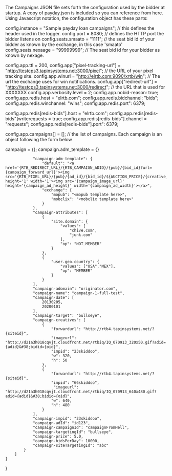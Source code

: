 The Campaigns JSON file sets forth the configuration used by the bidder at startup. A copy of payday.json is included so you can reference from here. Using Javascript notation, the configuration object has these parts:

config.instance = "Sample payday loan campaigns";   // this defines the header used in the logger.
config.port = 8080;									// defines the HTTP port the bidder listens on
config.seats.smaato = "1111";						// the seat bid id of your bidder as known by the exchange, in this case 'smaato'
config.seats.nexaage = "99999999";					// The seat bid id for your bidder as known by nexage.

config.app.ttl = 200,
config.app["pixel-tracking-url"] =  "http://testcps3.tapinsystems.net:3000/pixel";     	// the URL of your pixel tracking site.
config.app.winurl = "http://elrtb.com:9090/xrtb/win";									// The url the exchange uses for win notifications.
confug.app["redirect-url"] = "http://testcps3.tapinsystems.net:3000/redirect";			// the URL that is used for XXXXXXX
config.app.verbosity.level = 2;
config.app.nobid-reason: true;
config.app.redis.host =  "elrtb.com";
config.app.redis.bidchannel: "bids";
config.app.redis.winchannel: "wins";
config.app.redis.port": 6379;

config.app.redis[redis-bids"].host = "elrtb.com";
config.app.redis[redis-bids"]writerequests = true;
config.app.redis[redis-bids"].channel = "requests";
config.app.redis[redis-bids"].port": 6379;

config.app.campaigns[] = []; 						// the list of campaigns. Each campaign is an object following the form below

campaign = {};
campaign.adm_template = {}





                "campaign-adm-template": {
                    "default": "<a href='{RTB_REDIRECT_URL}/{RTB_CAMPAIGN_ADID}/{pub}/{bid_id}?url={campaign_forward_url}'><img src='{RTB_PIXEL_URL}/{pub}/{ad_id}/{bid_id}/${AUCTION_PRICE}/{creative_id}' height='1' width='1'><img src='{campaign_image_url}' height='{campaign_ad_height}' width='{campaign_ad_width}'></a>",
                    "exchange": {
                        "mopub": "<mopub template here>",
                        "mobclix": "<mobclix template here>"
                    }
                },
                "campaign-attributes": [
                    {
                        "site.domain": {
                            "values": [
                                "chive.com",
                                "junk.com"
                            ],
                            "op": "NOT_MEMBER"
                        }
                    },
                    {
                        "user.geo.country": {
                            "values": ["USA","MEX"],
                            "op": "MEMBER"
                        }
                    }
                ],
                "campaign-adomain": "originator.com",
                "campaign-name": "campaign-1-full-test",
                "campaign-date": [
                    20130205,
                    20200101
                ],
                "campaign-target": "bullseye",
                "campaign-creatives": [
                    {
                        "forwardurl": "http://rtb4.tapinsystems.net/?{siteid}",
                        "imageurl": "http://d21a3h018cqvjt.cloudfront.net/rtbiq/IQ_070913_320x50.gif?adid={adid}&#38;bidid={oid}",
                        "impid": "23skiddoo",
                        "w": 320,
                        "h": 50
                    },
                    {
                    	"forwardurl": "http://rtb4.tapinsystems.net/?{siteid}",
                        "impid": "66skiddoo",
                         "imageurl": "http://d21a3h018cqvjt.cloudfront.net/rtbiq/IQ_070913_640x480.gif?adid={adid}&#38;bidid={oid}",
                        "w": 640,
                        "h": 480
                    }
                ],
                "campaign-impid": "23skiddoo",
                "campaign-adId": "id123",
                "campaign-campaignId": "campaignFromHell",
                "campaign-targetingId": "bullseye",
                "campaign-price": 5.0,
                "campaign-bidsPerDay": 10000,
                "campaign-siteTargetingId": "abc"
            }
        ]
    }
}